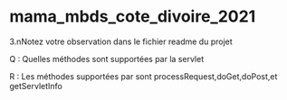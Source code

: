 # mama_mbds_cote_divoire_2021

3.nNotez votre observation dans le fichier readme du projet

Q : Quelles méthodes sont supportées par la servlet

R : Les méthodes supportées par sont processRequest,doGet,doPost,et getServletInfo
